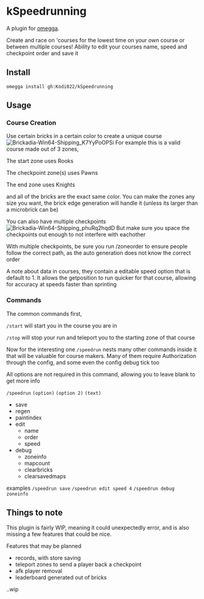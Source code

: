 # kSpeedrunning
A plugin for [omegga](https://github.com/brickadia-community/omegga).

Create and race on 'courses for the lowest time on your own course or between multiple courses!
Ability to edit your courses name, speed and checkpoint order and save it

## Install
`omegga install gh:Kodi022/kSpeedrunning`

## Usage

### Course Creation
Use certain bricks in a certain color to create a unique course
![Brickadia-Win64-Shipping_K7YyPoOPSi](https://user-images.githubusercontent.com/29390269/164554600-55087980-2a91-4d7b-9531-4b5ca21d4449.png)
For example this is a valid course made out of 3 zones,

The start zone uses Rooks

The checkpoint zone(s) uses Pawns

The end zone uses Knights

and all of the bricks are the exact same color. You can make the zones any size you want, the brick edge generation will handle it (unless its larger than a microbrick can be)


You can also have multiple checkpoints
![Brickadia-Win64-Shipping_phuRq2hqdD](https://user-images.githubusercontent.com/29390269/164557760-6aac11cb-65ed-4643-9b6d-37b0f91fc801.png)
But make sure you space the checkpoints out enough to not interfere with eachother

With multiple checkpoints, be sure you run /zoneorder to ensure people follow the correct path, as the auto generation does not know the correct order

A note about data in courses, they contain a editable speed option that is default to 1. It allows the getposition to run quicker for that course, allowing for accuracy at speeds faster than sprinting

### Commands
The common commands first,

`/start` will start you in the course you are in

`/stop` will stop your run and teleport you to the starting zone of that course

Now for the interesting one
`/speedrun` nests many other commands inside it that will be valuable for course makers. Many of them require Authorization through the config, and some even the config debug tick too

All options are not required in this command, allowing you to leave blank to get more info

`/speedrun` `(option)` `(option 2)` `(text)`
- save
- regen
- paintindex
- edit
  - name
  - order
  - speed
- debug
  - zoneinfo
  - mapcount
  - clearbricks
  - clearsavedmaps

examples `/speedrun save`  `/speedrun edit speed 4`  `/speedrun debug zoneinfo`

## Things to note
This plugin is fairly WIP, meaning it could unexpectedly error, and is also missing a few features that could be nice.

Features that may be planned
- records, with store saving
- teleport zones to send a player back a checkpoint
- afk player removal
- leaderboard generated out of bricks

..wip
